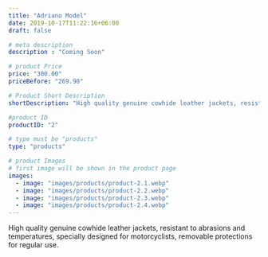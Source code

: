 ```yaml
---
title: "Adriano Model"
date: 2019-10-17T11:22:16+06:00
draft: false

# meta description
description : "Coming Soon"

# product Price
price: "300.00"
priceBefore: "269.90"

# Product Short Description
shortDescription: "High quality genuine cowhide leather jackets, resistant to abrasions and temperatures, specially designed for motorcyclists, removable protections for regular use."

#product ID
productID: "2"

# type must be "products"
type: "products"

# product Images
# first image will be shown in the product page
images:
  - image: "images/products/product-2.1.webp"
  - image: "images/products/product-2.2.webp"
  - image: "images/products/product-2.3.webp"
  - image: "images/products/product-2.4.webp"
---
```


High quality genuine cowhide leather jackets, resistant to abrasions and temperatures, specially designed for motorcyclists, removable protections for regular use.
